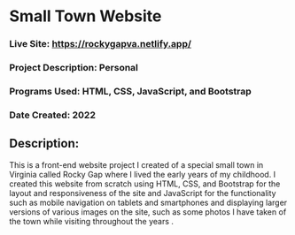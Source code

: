 # Small Town Website
### Live Site: https://rockygapva.netlify.app/

### Project Description: Personal
### Programs Used: HTML, CSS, JavaScript, and Bootstrap
### Date Created: 2022

## Description:
This is a front-end website project I created of a special small town in Virginia called Rocky Gap where I lived the early years of my childhood. I created this website from scratch using HTML, CSS, and Bootstrap for the layout and responsiveness of the site and JavaScript for the functionality such as mobile navigation on tablets and smartphones and displaying larger versions of various images on the site, such as some photos I have taken of the town while visiting throughout the years .

